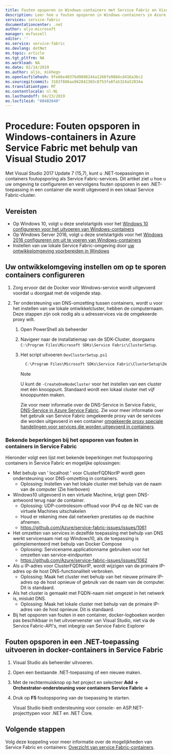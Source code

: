 ```yaml
---
title: Fouten opsporen in Windows-containers met Service Fabric en Visual Studio | Microsoft Docs
description: Leer hoe u fouten opsporen in Windows-containers in Azure Service Fabric met behulp van Visual Studio 2017.
services: service-fabric
documentationcenter: .net
author: aljo-microsoft
manager: msfussell
editor: ''
ms.service: service-fabric
ms.devlang: dotNet
ms.topic: article
ms.tgt_pltfrm: NA
ms.workload: NA
ms.date: 02/14/2019
ms.author: aljo, mikhegn
ms.openlocfilehash: 9fe66e40376d9098244a1268fe9884cd416a36c2
ms.sourcegitcommit: 3102f886aa962842303c8753fe8fa5324a52834a
ms.translationtype: MT
ms.contentlocale: nl-NL
ms.lasthandoff: 04/23/2019
ms.locfileid: "60482640"
---
```

# <a name="how-to-debug-windows-containers-in-azure-service-fabric-using-visual-studio-2017"></a>Procedure: Fouten opsporen in Windows-containers in Azure Service Fabric met behulp van Visual Studio 2017

Met Visual Studio 2017 Update 7 (15,7), kunt u .NET-toepassingen in containers foutopsporing als Service Fabric-services. Dit artikel ziet u hoe u uw omgeving te configureren en vervolgens fouten opsporen in een .NET-toepassing in een container die wordt uitgevoerd in een lokaal Service Fabric-cluster.

## <a name="prerequisites"></a>Vereisten

* Op Windows 10, volgt u deze snelstartgids voor het [Windows 10 configureren voor het uitvoeren van Windows-containers](https://docs.microsoft.com/virtualization/windowscontainers/quick-start/quick-start-windows-10)
* Op Windows Server 2016, volgt u deze snelstartgids voor het [Windows 2016 configureren om uit te voeren van Windows-containers](https://docs.microsoft.com/virtualization/windowscontainers/quick-start/quick-start-windows-server)
* Instellen van uw lokale Service Fabric-omgeving door [uw ontwikkelomgeving voorbereiden in Windows](https://docs.microsoft.com/azure/service-fabric/service-fabric-get-started)

## <a name="configure-your-developer-environment-to-debug-containers"></a>Uw ontwikkelomgeving instellen om op te sporen containers configureren

1. Zorg ervoor dat de Docker voor Windows-service wordt uitgevoerd voordat u doorgaat met de volgende stap.

1. Ter ondersteuning van DNS-omzetting tussen containers, wordt u voor het instellen van uw lokale ontwikkelcluster, hebben de computernaam. Deze stappen zijn ook nodig als u adresservices via de omgekeerde proxy wilt.
   1. Open PowerShell als beheerder
   2. Navigeer naar de installatiemap van de SDK-Cluster, doorgaans `C:\Program Files\Microsoft SDKs\Service Fabric\ClusterSetup`.
   3. Het script uitvoeren `DevClusterSetup.ps1`

      ``` PowerShell
        C:\Program Files\Microsoft SDKs\Service Fabric\ClusterSetup\DevClusterSetup.ps1
      ```

      > [!NOTE]
      > U kunt de `-CreateOneNodeCluster` voor het instellen van een cluster met één knooppunt. Standaard wordt een lokaal cluster met vijf knooppunten maken.
      >

      Zie voor meer informatie over de DNS-Service in Service Fabric, [DNS-Service in Azure Service Fabric](https://docs.microsoft.com/azure/service-fabric/service-fabric-dnsservice). Zie voor meer informatie over het gebruik van Service Fabric omgekeerde proxy van de services die worden uitgevoerd in een container [omgekeerde proxy speciale handelingen voor services die worden uitgevoerd in containers](service-fabric-reverseproxy.md#special-handling-for-services-running-in-containers).

### <a name="known-limitations-when-debugging-containers-in-service-fabric"></a>Bekende beperkingen bij het opsporen van fouten in containers in Service Fabric

Hieronder volgt een lijst met bekende beperkingen met foutopsporing containers in Service Fabric en mogelijke oplossingen:

* Met behulp van ' localhost ' voor ClusterFQDNorIP wordt geen ondersteuning voor DNS-omzetting in containers.
    * Oplossing: Instellen van het lokale cluster met behulp van de naam van de computer (Zie hierboven)
* Windows10 uitgevoerd in een virtuele Machine, krijgt geen DNS-antwoord terug naar de container.
    * Oplossing: UDP-controlesom-offload voor IPv4 op de NIC van de virtuele Machines uitschakelen
    * Houd er rekening mee dat netwerken prestaties op de machine afnemen.
    * https://github.com/Azure/service-fabric-issues/issues/1061
* Het omzetten van services in dezelfde toepassing met behulp van DNS werkt servicenaam niet op Windows10, als de toepassing is geïmplementeerd met behulp van Docker Compose
    * Oplossing: Servicename.applicationname gebruiken voor het omzetten van service-eindpunten
    * https://github.com/Azure/service-fabric-issues/issues/1062
* Als u IP-adres voor ClusterFQDNorIP, wordt wijzigen van de primaire IP-adres op de host DNS-functionaliteit verbroken.
    * Oplossing: Maak het cluster met behulp van het nieuwe primaire IP-adres op de host opnieuw of gebruik van de naam van de computer. Dit is standaard.
* Als het cluster is gemaakt met FQDN-naam niet omgezet in het netwerk is, mislukt DNS.
    * Oplossing: Maak het lokale cluster met behulp van de primaire IP-adres van de host opnieuw. Dit is standaard.
* Bij het opsporen van fouten in een container, docker-logboeken worden pas beschikbaar in het uitvoervenster van Visual Studio, niet via de Service Fabric-API's, met inbegrip van Service Fabric Explorer

## <a name="debug-a-net-application-running-in-docker-containers-on-service-fabric"></a>Fouten opsporen in een .NET-toepassing uitvoeren in docker-containers in Service Fabric

1. Visual Studio als beheerder uitvoeren.

1. Open een bestaande .NET-toepassing of een nieuwe maken.

1. Met de rechtermuisknop op het project en selecteer **Add -> Orchestrator-ondersteuning voor containers Service Fabric ->**

1. Druk op **F5** foutopsporing van de toepassing te starten.

    Visual Studio biedt ondersteuning voor console- en ASP.NET-projecttypen voor .NET en .NET Core.

## <a name="next-steps"></a>Volgende stappen
Volg deze koppeling voor meer informatie over de mogelijkheden van Service Fabric en containers: [Overzicht van service Fabric-containers](service-fabric-containers-overview.md).
